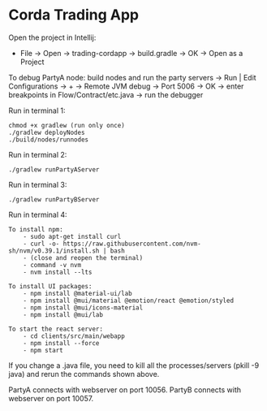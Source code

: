 # Corda Trading App
Open the project in Intellij:
- File -> Open -> trading-cordapp -> build.gradle -> OK -> Open as a Project

To debug PartyA node:
build nodes and run the party servers -> Run | Edit Configurations -> + -> Remote JVM debug -> Port 5006 -> OK -> enter breakpoints in Flow/Contract/etc.java -> run the debugger

Run in terminal 1:
```
chmod +x gradlew (run only once)
./gradlew deployNodes
./build/nodes/runnodes
```
Run in terminal 2:
```
./gradlew runPartyAServer
```
Run in terminal 3:
```
./gradlew runPartyBServer
```

Run in terminal 4:
```
To install npm:
    - sudo apt-get install curl
    - curl -o- https://raw.githubusercontent.com/nvm-sh/nvm/v0.39.1/install.sh | bash
    - (close and reopen the terminal)
    - command -v nvm
    - nvm install --lts
    
To install UI packages:
    - npm install @material-ui/lab
    - npm install @mui/material @emotion/react @emotion/styled
    - npm install @mui/icons-material
    - npm install @mui/lab

To start the react server:
    - cd clients/src/main/webapp
    - npm install --force
    - npm start
```

If you change a .java file, you need to kill all the processes/servers (pkill -9 java) and rerun the commands shown above.

PartyA connects with webserver on port 10056.
PartyB connects with webserver on port 10057.